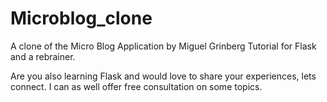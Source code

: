 # Microblog_clone
A clone of the Micro Blog Application by Miguel Grinberg Tutorial for Flask and a rebrainer.

Are you also learning Flask and would love to share your experiences, lets connect. I can as well offer free consultation on some topics.
